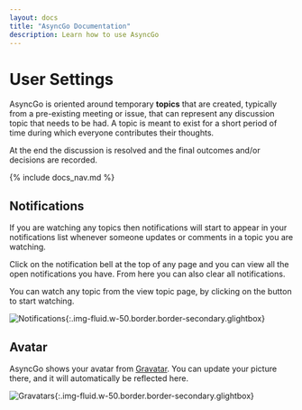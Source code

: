 ```yaml
---
layout: docs
title: "AsyncGo Documentation"
description: Learn how to use AsyncGo
---
```


# User Settings

AsyncGo is oriented around temporary **topics** that are created, typically from
a pre-existing meeting or issue, that can represent any discussion topic that
needs to be had. A topic is meant to exist for a short period of time during
which everyone contributes their thoughts.

At the end the discussion is resolved and the final outcomes and/or decisions
are recorded.

{% include docs_nav.md %}

## Notifications

If you are watching any topics then notifications will start to appear in your
notifications list whenever someone updates or comments in a topic you are
watching.

Click on the notification bell at the top of any page and you can view all the
open notifications you have. From here you can also clear all notifications.

You can watch any topic from the view topic page, by clicking on the button to
start watching.

![Notifications](/assets/images/notifications.png){:.img-fluid.w-50.border.border-secondary.glightbox}

## Avatar

AsyncGo shows your avatar from [Gravatar](https://www.gravatar.com). You can
update your picture there, and it will automatically be reflected here.

![Gravatars](/assets/images/gravatar.png){:.img-fluid.w-50.border.border-secondary.glightbox}
